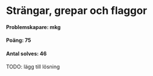 # Strängar, grepar och flaggor
#### Problemskapare: mkg
#### Poäng: 75
#### Antal solves: 46


TODO: lägg till lösning
